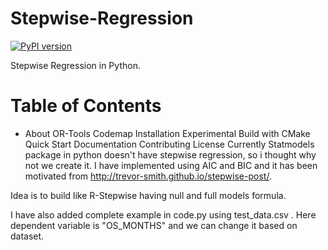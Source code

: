 # Stepwise-Regression


[![PyPI version](https://badge.fury.io/py/stepwisereg.svg)](https://badge.fury.io/py/stepwisereg)

Stepwise Regression in Python.

# Table of Contents

* About OR-Tools
Codemap
Installation
Experimental Build with CMake
Quick Start
Documentation
Contributing
License
Currently Statmodels package in python doesn't have stepwise regression, so i thought why not we create it. I have implemented using AIC and BIC and it has been motivated from http://trevor-smith.github.io/stepwise-post/.

Idea is to build like R-Stepwise having null and full models formula.

I have also added complete example in code.py using test_data.csv . Here dependent variable is "OS_MONTHS" and we can change it based on dataset.

